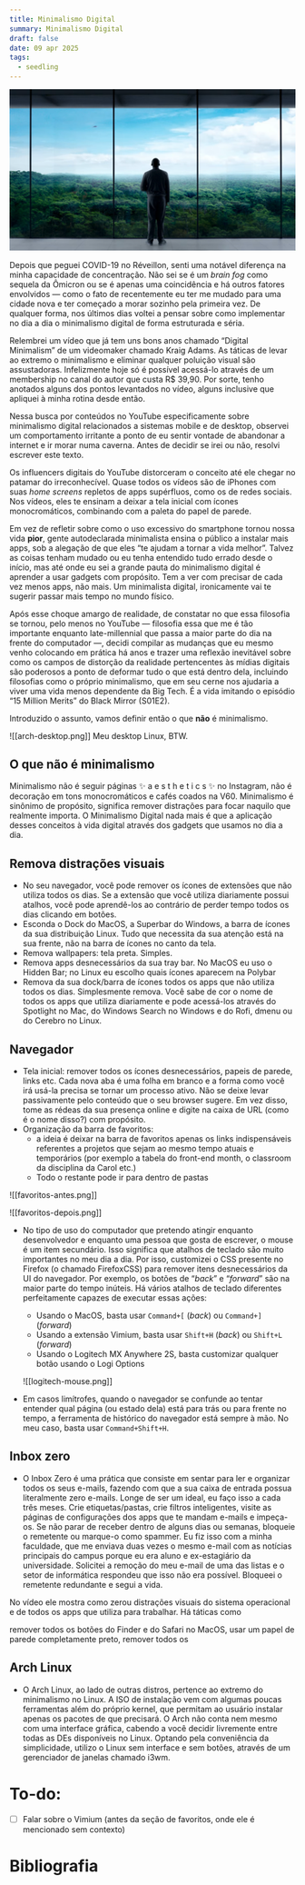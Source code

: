 ```yaml
---
title: Minimalismo Digital
summary: Minimalismo Digital
draft: false
date: 09 apr 2025
tags:
  - seedling
---
```


![fifteen million merits](https://github.com/ggteixeira/ggteixeira.github.io/blob/master/src/content/blog/05-minimalismo-digital/media/pedala-robinho.png)

Depois que peguei COVID-19 no Réveillon, senti uma notável diferença na minha capacidade de concentração. Não sei se é um _brain fog_ como sequela da Ômicron ou se é apenas uma coincidência e há outros fatores envolvidos — como o fato de recentemente eu ter me mudado para uma cidade nova e ter começado a morar sozinho pela primeira vez. De qualquer forma, nos últimos dias voltei a pensar sobre como implementar no dia a dia o minimalismo digital de forma estruturada e séria.

Relembrei um vídeo que já tem uns bons anos chamado “Digital Minimalism” de um videomaker chamado Kraig Adams. As táticas de levar ao extremo o minimalismo e eliminar qualquer poluição visual são assustadoras. Infelizmente hoje só é possível acessá-lo através de um membership no canal do autor que custa R$ 39,90. Por sorte, tenho anotados alguns dos pontos levantados no vídeo, alguns inclusive que apliquei à minha rotina desde então.

Nessa busca por conteúdos no YouTube especificamente sobre minimalismo digital relacionados a sistemas mobile e de desktop, observei um comportamento irritante a ponto de eu sentir vontade de abandonar a internet e ir morar numa caverna. Antes de decidir se irei ou não, resolvi escrever este texto.

Os influencers digitais do YouTube distorceram o conceito até ele chegar no patamar do irreconhecível. Quase todos os vídeos são de iPhones com suas _home screens_ repletos de apps supérfluos, como os de redes sociais. Nos vídeos, eles te ensinam a deixar a tela inicial com ícones monocromáticos, combinando com a paleta do papel de parede.

Em vez de refletir sobre como o uso excessivo do smartphone tornou nossa vida **pior**, gente autodeclarada minimalista ensina o público a instalar mais apps, sob a alegação de que eles “te ajudam a tornar a vida melhor”. Talvez as coisas tenham mudado ou eu tenha entendido tudo errado desde o início, mas até onde eu sei a grande pauta do minimalismo digital é aprender a usar gadgets com propósito. Tem a ver com precisar de cada vez menos apps, não mais. Um minimalista digital, ironicamente vai te sugerir passar mais tempo no mundo físico.

Após esse choque amargo de realidade, de constatar no que essa filosofia se tornou, pelo menos no YouTube — filosofia essa que me é tão importante enquanto late-millennial que passa a maior parte do dia na frente do computador —, decidi compilar as mudanças que eu mesmo venho colocando em prática há anos e trazer uma reflexão inevitável sobre como os campos de distorção da realidade pertencentes às mídias digitais são poderosos a ponto de deformar tudo o que está dentro dela, incluindo filosofias como o próprio minimalismo, que em seu cerne nos ajudaria a viver uma vida menos dependente da Big Tech. É a vida imitando o episódio “15 Million Merits” do Black Mirror (S01E2).

Introduzido o assunto, vamos definir então o que **não** é minimalismo.


![[arch-desktop.png]]
Meu desktop Linux, BTW.
## O que não é minimalismo

Minimalismo não é seguir páginas ✨ a e s t h e t i c s ✨ no Instagram, não é decoração em tons monocromáticos e cafés coados na V60. Minimalismo é sinônimo de propósito, significa remover distrações para focar naquilo que realmente importa. O Minimalismo Digital nada mais é que a aplicação desses conceitos à vida digital através dos gadgets que usamos no dia a dia.
## Remova distrações visuais
- No seu navegador, você pode remover os ícones de extensões que não utiliza todos os dias. Se a extensão que você utiliza diariamente possui atalhos, você pode aprendê-los ao contrário de perder tempo todos os dias clicando em botões.
- Esconda o Dock do MacOS, a Superbar do Windows, a barra de ícones da sua distribuição Linux. Tudo que necessita da sua atenção está na sua frente, não na barra de ícones no canto da tela.
- Remova wallpapers: tela preta. Simples.
- Remova apps desnecessários da sua tray bar. No MacOS eu uso o Hidden Bar; no Linux eu escolho quais ícones aparecem na Polybar
- Remova da sua dock/barra de ícones todos os apps que não utiliza todos os dias. Simplesmente remova. Você sabe de cor o nome de todos os apps que utiliza diariamente e pode acessá-los através do Spotlight no Mac, do Windows Search no Windows e do Rofi, dmenu ou do Cerebro no Linux.
## Navegador

- Tela inicial: remover todos os ícones desnecessários, papeis de parede, links etc. Cada nova aba é uma folha em branco e a forma como você irá usá-la precisa se tornar um processo ativo. Não se deixe levar passivamente pelo conteúdo que o seu browser sugere. Em vez disso, tome as rédeas da sua presença online e digite na caixa de URL (como é o nome disso?) com propósito.
- Organização da barra de favoritos:
    - a ideia é deixar na barra de favoritos apenas os links indispensáveis referentes a projetos que sejam ao mesmo tempo atuais e temporários (por exemplo a tabela do front-end month, o classroom da disciplina da Carol etc.)
    - Todo o restante pode ir para dentro de pastas

![[favoritos-antes.png]]

![[favoritos-depois.png]]

- No tipo de uso do computador que pretendo atingir enquanto desenvolvedor e enquanto uma pessoa que gosta de escrever, o mouse é um item secundário. Isso significa que atalhos de teclado são muito importantes no meu dia a dia. Por isso, customizei o CSS presente no Firefox (o chamado FirefoxCSS) para remover itens desnecessários da UI do navegador. Por exemplo, os botões de “_back_” e “_forward_” são na maior parte do tempo inúteis. Há vários atalhos de teclado diferentes perfeitamente capazes de executar essas ações:
    
    - Usando o MacOS, basta usar `Command+[` (_back_) ou `Command+]` (_forward_)
    - Usando a extensão Vimium, basta usar `Shift+H` (_back_) ou `Shift+L` (_forward_)
    - Usando o Logitech MX Anywhere 2S, basta customizar qualquer botão usando o Logi Options
    
    ![[logitech-mouse.png]]
    
- Em casos limítrofes, quando o navegador se confunde ao tentar entender qual página (ou estado dela) está para trás ou para frente no tempo, a ferramenta de histórico do navegador está sempre à mão. No meu caso, basta usar `Command+Shift+H`.

## Inbox zero

- O Inbox Zero é uma prática que consiste em sentar para ler e organizar todos os seus e-mails, fazendo com que a sua caixa de entrada possua literalmente zero e-mails. Longe de ser um ideal, eu faço isso a cada três meses. Crie etiquetas/pastas, crie filtros inteligentes, visite as páginas de configurações dos apps que te mandam e-mails e impeça-os. Se não parar de receber dentro de alguns dias ou semanas, bloqueie o remetente ou marque-o como spammer. Eu fiz isso com a minha faculdade, que me enviava duas vezes o mesmo e-mail com as notícias principais do campus porque eu era aluno e ex-estagiário da universidade. Solicitei a remoção do meu e-mail de uma das listas e o setor de informática respondeu que isso não era possível. Bloqueei o remetente redundante e segui a vida.

No vídeo ele mostra como zerou distrações visuais do sistema operacional e de todos os apps que utiliza para trabalhar. Há táticas como

remover todos os botões do Finder e do Safari no MacOS, usar um papel de parede completamente preto, remover todos os
## Arch Linux

- O Arch Linux, ao lado de outras distros, pertence ao extremo do minimalismo no Linux. A ISO de instalação vem com algumas poucas ferramentas além do próprio kernel, que permitam ao usuário instalar apenas os pacotes de que precisará. O Arch não conta nem mesmo com uma interface gráfica, cabendo a você decidir livremente entre todas as DEs disponíveis no Linux. Optando pela conveniência da simplicidade, utilizo o Linux sem interface e sem botões, através de um gerenciador de janelas chamado i3wm.

# To-do:

- [ ] Falar sobre o Vimium (antes da seção de favoritos, onde ele é mencionado sem contexto)

# Bibliografia
